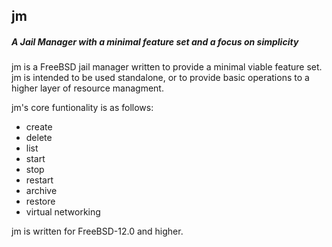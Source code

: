 ## jm
##### A Jail Manager with a minimal feature set and a focus on simplicity

jm is a FreeBSD jail manager written to provide a minimal viable feature set.  jm is intended to be used standalone, or to provide basic operations to a higher layer of resource managment.

jm's core funtionality is as follows:
 - create
 - delete
 - list
 - start
 - stop
 - restart
 - archive
 - restore
 - virtual networking

jm is written for FreeBSD-12.0 and higher.
